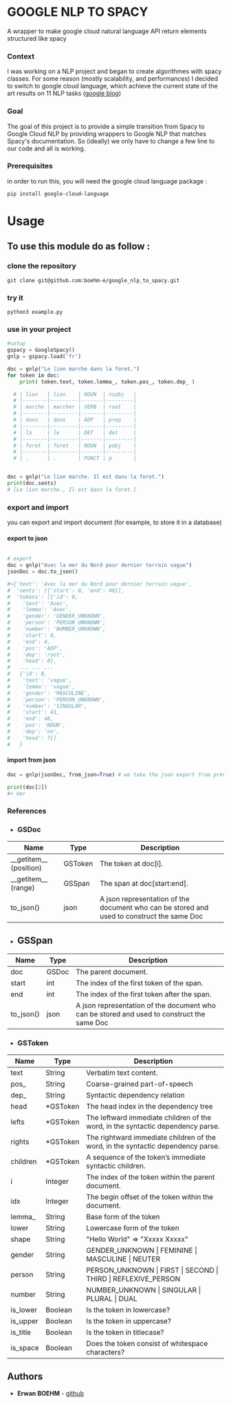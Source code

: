 # GOOGLE NLP TO SPACY

A wrapper to make google cloud natural language API return elements structured like spacy

### Context
I was working on a NLP project and began to create algorithmes with spacy classes.
For some reason (mostly scalability, and performances) I decided to switch to google cloud language, which achieve the current state of the art results on 11 NLP tasks ([google blog](https://ai.googleblog.com/2018/11/open-sourcing-bert-state-of-art-pre.html))

### Goal
The goal of this project is to provide a simple transition from Spacy to Google Cloud NLP by providing wrappers to Google NLP that matches Spacy's documentation.
So (ideally) we only have to change a few line to our code and all is working.

### Prerequisites

in order to run this, you will need the google cloud language package :
```
pip install google-cloud-language
```

# Usage
## To use this module do as follow :

### clone the repository
```
git clone git@github.com:boehm-e/google_nlp_to_spacy.git
```
### try it
```
python3 example.py
```

### use in your project
```python
#setup
gspacy = GoogleSpacy()
gnlp = gspacy.load('fr')

doc = gnlp("Le lion marche dans la foret.")
for token in doc:
    print( token.text, token.lemma_, token.pos_, token.dep_ )

  # | lion   | lion    | NOUN  | nsubj   |
  # |--------|---------|-------|---------|
  # | marche | marcher | VERB  | root    |
  # |--------|---------|-------|---------|
  # | dans   | dans    | ADP   | prep    |
  # |--------|---------|-------|---------|
  # | la     | le      | DET   | det     |
  # |--------|---------|-------|---------|
  # | foret  | foret   | NOUN  | pobj    |
  # |--------|---------|-------|---------|
  # | .      | .       | PUNCT | p       |


doc = gnlp("Le lion marche. Il est dans la foret.")
print(doc.sents)
# [Le lion marche., Il est dans la foret.]
```

### export and import
you can export and import document (for example, to store it in a database)

#### export to json
```python

# export
doc = gnlp("Avec la mer du Nord pour dernier terrain vague")
jsonDoc = doc.to_json()

#>{'text': 'Avec la mer du Nord pour dernier terrain vague',
#  'sents': [{'start': 0, 'end': 40}],
#  'tokens': [{'id': 0,
#    'text': 'Avec',
#    'lemma': 'Avec',
#    'gender': 'GENDER_UNKNOWN',
#    'person': 'PERSON_UNKNOWN',
#    'number': 'NUMBER_UNKNOWN',
#    'start': 0,
#    'end': 4,
#    'pos': 'ADP',
#    'dep': 'root',
#    'head': 0},
#   ... ... ...
#   {'id': 8,
#    'text': 'vague',
#    'lemma': 'vague',
#    'gender': 'MASCULINE',
#    'person': 'PERSON_UNKNOWN',
#    'number': 'SINGULAR',
#    'start': 41,
#    'end': 46,
#    'pos': 'NOUN',
#    'dep': 'nn',
#    'head': 7}]
#   }
```

#### import from json

```python
doc = gnlp(jsonDoc, from_json=True) # we take the json export from previous example

print(doc[2])
#> mer
```

### References

- ### GSDoc

| Name          | Type     | Description                                       |
| ------------- | -------- | --------------------------------------------------|
|  \_\_getitem\_\_ (position)          | GSToken   | The token at doc[i].                            |
|  \_\_getitem\_\_ (range)          | GSSpan   | The span at doc[start:end].                            |
|  to_json()          | json   | A json representation of the document who can be stored and used to construct the same Doc |

- ## GSSpan

| Name          | Type     | Description                                       |
| ------------- | -------- | --------------------------------------------------|
|  doc         | GSDoc   | The parent document.                            |
|  start         | int   | The index of the first token of the span. |
|  end         | int   |  The index of the first token after the span. |
|  to_json()          | json   | A json representation of the document who can be stored and used to construct the same Doc |

- ### GSToken

| Name          | Type     | Description                                       |
| ------------- | -------- | --------------------------------------------------|
|  text         | String   | Verbatim text content.                            |
|  pos_         | String   | Coarse-grained part-of-speech                     |
|  dep_         | String   | Syntactic dependency relation                     |
|  head         | *GSToken | The head index in the dependency tree             |
|  lefts        | *GSToken | The leftward immediate children of the word, in the syntactic dependency parse. |
|  rights         | *GSToken | The rightward immediate children of the word, in the syntactic dependency parse.|
|  children         | *GSToken | A sequence of the token’s immediate syntactic children. |
|  i            | Integer  | The index of the token within the parent document.|
|  idx          | Integer  | The begin offset of the token within the document.|
|  lemma_       | String   | Base form of the token                            |
|  lower        | String   | Lowercase form of the token                       |
|  shape        | String   | "Hello World" => "Xxxxx Xxxxx"                    |
|  gender       | String   | GENDER_UNKNOWN \| FEMININE \| MASCULINE \| NEUTER    |
|  person       | String   | PERSON_UNKNOWN \| FIRST \| SECOND \| THIRD \| REFLEXIVE_PERSON |
|  number       | String   | NUMBER_UNKNOWN \| SINGULAR \| PLURAL \| DUAL  |
|  is_lower     | Boolean  | Is the token in lowercase?                        |
|  is_upper     | Boolean  | Is the token in uppercase?                        |
|  is_title     | Boolean  | Is the token in titlecase?                        |
|  is_space     | Boolean  | Does the token consist of whitespace characters?  |

## Authors
* **Erwan BOEHM** - [github](https://github.com/boehm-e/)
